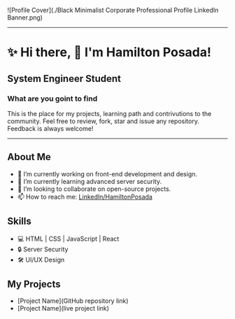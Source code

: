 ![Profile Cover](./Black Minimalist Corporate Professional Profile LinkedIn Banner.png)

---

# ✨ Hi there, 👋 I'm Hamilton Posada!
## System Engineer Student

### What are you goint to find
This is the place for my projects, learning path and contrivutions to the community. 
Feel free to review, fork, star and issue any repository. Feedback is always welcome!

--- 

## About Me
- 🔭 I’m currently working on front-end development and design.
- 🌱 I’m currently learning advanced server security.
- 👯 I’m looking to collaborate on open-source projects.
- 📫 How to reach me: [LinkedIn/HamiltonPosada](https://www.linkedin.com/in/hamilton-posada-serna-931120143/)

## Skills
- 💻 HTML | CSS | JavaScript | React
- 🔒 Server Security
- 🛠️ UI/UX Design

## My Projects
- [Project Name](GitHub repository link)
- [Project Name](live project link)
